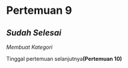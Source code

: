 <h1>Pertemuan 9</h1>
<h2><i>Sudah Selesai</i></h2> 
<i>Membuat Kategori</i> 

Tinggal pertemuan selanjutnya<b>(Pertemuan 10)</b>

